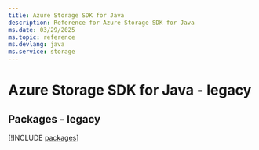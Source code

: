 ```yaml
---
title: Azure Storage SDK for Java
description: Reference for Azure Storage SDK for Java
ms.date: 03/29/2025
ms.topic: reference
ms.devlang: java
ms.service: storage
---
```

# Azure Storage SDK for Java - legacy
## Packages - legacy
[!INCLUDE [packages](storage-index.md)]